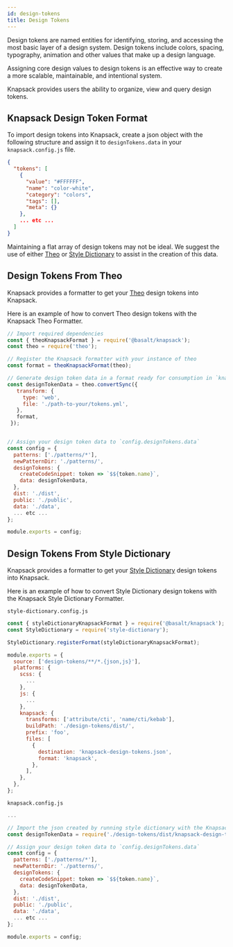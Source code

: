 ```yaml
---
id: design-tokens
title: Design Tokens
---
```


Design tokens are named entities for identifying, storing, and accessing the most basic layer of a design system. Design tokens include colors, spacing, typography, animation and other values that make up a design language.

Assigning core design values to design tokens is an effective way to create a more scalable, maintainable, and intentional system.

Knapsack provides users the ability to organize, view and query design tokens.

## Knapsack Design Token Format

To import design tokens into Knapsack, create a json object with the following structure and assign it to `designTokens.data` in your `knapsack.config.js` file.

```json
{
  "tokens": [
    {
      "value": "#FFFFFF",
      "name": "color-white",
      "category": "colors",
      "tags": [],
      "meta": {}
    },
    ... etc ...
  ]
}
```

Maintaining a flat array of design tokens may not be ideal. We suggest the use of either [Theo](https://www.npmjs.com/package/theo) or [Style Dictionary](https://amzn.github.io/style-dictionary/#/) to assist in the creation of this data.

## Design Tokens From Theo

Knapsack provides a formatter to get your [Theo](https://www.npmjs.com/package/theo) design tokens into Knapsack.

Here is an example of how to convert Theo design tokens with the Knapsack Theo Formatter.

```javascript
// Import required dependencies
const { theoKnapsackFormat } = require('@basalt/knapsack');
const theo = require('theo');

// Register the Knapsack formatter with your instance of theo
const format = theoKnapsackFormat(theo);

// Generate design token data in a format ready for consumption in `knapsack.config.js`
const designTokenData = theo.convertSync({
   transform: {
     type: 'web',
     file: './path-to-your/tokens.yml',
   },
   format,
 });


// Assign your design token data to `config.designTokens.data`
const config = {
  patterns: ['./patterns/*'],
  newPatternDir: './patterns/',
  designTokens: {
    createCodeSnippet: token => `$${token.name}`,
    data: designTokenData,
  },
  dist: './dist',
  public: './public',
  data: './data',
  ... etc ...
};

module.exports = config;

```

## Design Tokens From Style Dictionary

Knapsack provides a formatter to get your [Style Dictionary](https://amzn.github.io/style-dictionary/#/) design tokens into Knapsack.

Here is an example of how to convert Style Dictionary design tokens with the Knapsack Style Dictionary Formatter.

`style-dictionary.config.js`
```javascript
const { styleDictionaryKnapsackFormat } = require('@basalt/knapsack');
const StyleDictionary = require('style-dictionary');

StyleDictionary.registerFormat(styleDictionaryKnapsackFormat);

module.exports = {
  source: ['design-tokens/**/*.{json,js}'],
  platforms: {
    scss: {
      ...
    },
    js: {
      ...
    },
    knapsack: {
      transforms: ['attribute/cti', 'name/cti/kebab'],
      buildPath: './design-tokens/dist/',
      prefix: 'foo',
      files: [
        {
          destination: 'knapsack-design-tokens.json',
          format: 'knapsack',
        },
      ],
    },
  },
};
```

`knapsack.config.js`
```javascript
...

// Import the json created by running style dictionary with the Knapsack formatter
const designTokenData = require('./design-tokens/dist/knapsack-design-tokens'); 

// Assign your design token data to `config.designTokens.data`
const config = {
  patterns: ['./patterns/*'],
  newPatternDir: './patterns/',
  designTokens: {
    createCodeSnippet: token => `$${token.name}`,
    data: designTokenData,
  },
  dist: './dist',
  public: './public',
  data: './data',
  ... etc ...
};

module.exports = config;

```
